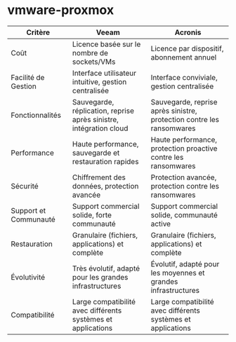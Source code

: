 # vmware-proxmox


| Critère                | Veeam                                               | Acronis                                           |
|------------------------|------------------------------------------------------|---------------------------------------------------|
| Coût                   | Licence basée sur le nombre de sockets/VMs           | Licence par dispositif, abonnement annuel         |
| Facilité de Gestion    | Interface utilisateur intuitive, gestion centralisée | Interface conviviale, gestion centralisée         |
| Fonctionnalités        | Sauvegarde, réplication, reprise après sinistre, intégration cloud | Sauvegarde, reprise après sinistre, protection contre les ransomwares |
| Performance            | Haute performance, sauvegarde et restauration rapides | Haute performance, protection proactive contre les ransomwares |
| Sécurité               | Chiffrement des données, protection avancée          | Protection avancée, protection contre les ransomwares |
| Support et Communauté  | Support commercial solide, forte communauté          | Support commercial solide, communauté active      |
| Restauration           | Granulaire (fichiers, applications) et complète      | Granulaire (fichiers, applications) et complète   |
| Évolutivité            | Très évolutif, adapté pour les grandes infrastructures | Évolutif, adapté pour les moyennes et grandes infrastructures |
| Compatibilité          | Large compatibilité avec différents systèmes et applications | Large compatibilité avec différents systèmes et applications |
